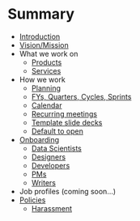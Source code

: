 # Summary

* [Introduction](README.md)
* [Vision/Mission](vision-mission.md)
* What we work on
  * [Products](products.md)
  * [Services](services.md)
* How we work
  * [Planning](planning.md)
  * [FYs, Quarters, Cycles, Sprints](fys-quarters-cycles-sprints.md)
  * [Calendar](calendar.md)
  * [Recurring meetings](recurring-meetings.md)
  * [Template slide decks](template-slide-decks.md)
  * [Default to open](default-to-open.md)
* [Onboarding](onboarding.md)
  * [Data Scientists](onboarding-data-scientists.md)
  * [Designers](onboarding-designers.md)
  * [Developers](onboarding-developers.md)
  * [PMs](onboarding-pms.md)
  * [Writers](onboarding-writers.md)
* Job profiles (coming soon...)
* [Policies](policies.md)
  * [Harassment](harassment.md)



